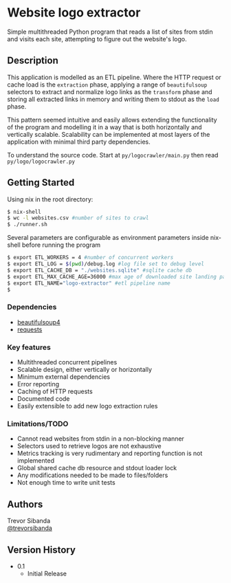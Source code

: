 # Website logo extractor

Simple multithreaded Python program that reads a list of sites from stdin and visits each site,
attempting to figure out the website's logo.

## Description

This application is modelled as an ETL pipeline. Where the HTTP request or cache load is the `extraction` phase,
applying a range of `beautifulsoup` selectors to extract and normalize logo links as the `transform` phase and
storing all extracted links in memory and writing them to stdout as the `load` phase.

This pattern seemed intuitive and easily allows extending the functionality of the program and modelling it
in a way that is both horizontally and vertically scalable. Scalability can be implemented at most layers of the 
application with minimal third party dependencies.


To understand the source code. Start at `py/logocrawler/main.py` then read `py/logo/logocrawler.py`

## Getting Started

Using nix in the root directory:

```bash
$ nix-shell
$ wc -l websites.csv #number of sites to crawl
$ ./runner.sh
```

Several parameters are configurable as environment parameters inside nix-shell before running the program

```bash
$ export ETL_WORKERS = 4 #number of concurrent workers
$ export ETL_LOG = $(pwd)/debug.log #log file set to debug level
$ export ETL_CACHE_DB = "./websites.sqlite" #sqlite cache db
$ export ETL_MAX_CACHE_AGE=36000 #max age of downloaded site landing page
$ export ETL_NAME="logo-extractor" #etl pipeline name
$ 
```

### Dependencies

* [beautifulsoup4](https://pypi.org/project/beautifulsoup4/)
* [requests](https://pypi.org/project/requests/)

### Key features

* Multithreaded concurrent pipelines
* Scalable design, either vertically or horizontally
* Minimum external dependencies
* Error reporting
* Caching of HTTP requests
* Documented code
* Easily extensible to add new logo extraction rules

### Limitations/TODO

* Cannot read websites from stdin in a non-blocking manner
* Selectors used to retrieve logos are not exhaustive
* Metrics tracking is very rudimentary and reporting function is not implemented 
* Global shared cache db resource and stdout loader lock
* Any modifications needed to be made to files/folders
* Not enough time to write unit tests


## Authors

Trevor Sibanda  
[@trevorsibanda](https://github.com/trevorsibanda)

## Version History

* 0.1
    * Initial Release
